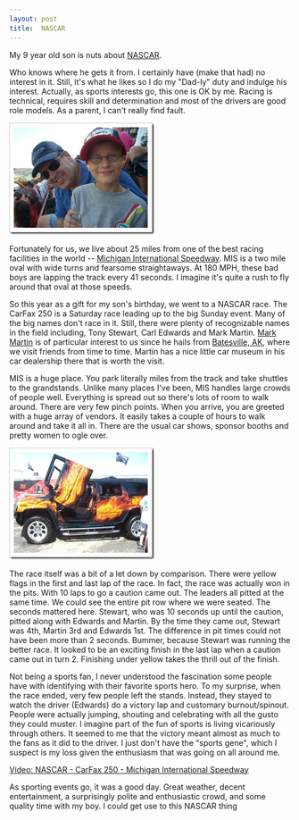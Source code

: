 ```yaml
---
layout: post
title:  NASCAR
---
```

My 9 year old son is nuts about [NASCAR](http://www.nascar.com/).

Who knows where he gets it from. I certainly have (make that had) no interest in it. Still, it's what he likes so I do my "Dad-ly" duty and indulge his interest. Actually, as sports interests go, this one is OK by me. Racing is technical, requires skill and determination and most of the drivers are good role models. As a parent, I can't really find fault.

[![Peter and I in the grandstands at Michigan International Speedway](/cdn/images/blog/NASCAR_6E16/mis1_thumb.jpg)](/cdn/images/blog/NASCAR_6E16/mis1.jpg)

Fortunately for us, we live about 25 miles from one of the best racing facilities in the world -- [Michigan International Speedway](http://www.mispeedway.com/). MIS is a two mile oval with wide turns and fearsome straightaways. At 180 MPH, these bad boys are lapping the track every 41 seconds. I imagine it's quite a rush to fly around that oval at those speeds.

So this year as a gift for my son's birthday, we went to a NASCAR race. The CarFax 250 is a Saturday race leading up to the big Sunday event. Many of the big names don't race in it. Still, there were plenty of recognizable names in the field including, Tony Stewart, Carl Edwards and Mark Martin. [Mark Martin](http://www.markmartin.com/) is of particular interest to us since he hails from [Batesville, AK](http://www.cityofbatesville.com/), where we visit friends from time to time. Martin has a nice little car museum in his car dealership there that is worth the visit.

MIS is a huge place. You park literally miles from the track and take shuttles to the grandstands. Unlike many places I've been, MIS handles large crowds of people well. Everything is spread out so there's lots of room to walk around. There are very few pinch points. When you arrive, you are greeted with a huge array of vendors. It easily takes a couple of hours to walk around and take it all in. There are the usual car shows, sponsor booths and pretty women to ogle over.

[![A highly customized Hummer, my son's favorite vechical.](/cdn/images/blog/NASCAR_6E16/mis2_thumb.jpg)](/cdn/images/blog/NASCAR_6E16/mis2.jpg)

The race itself was a bit of a let down by comparison. There were yellow flags in the first and last lap of the race. In fact, the race was actually won in the pits. With 10 laps to go a caution came out. The leaders all pitted at the same time. We could see the entire pit row where we were seated. The seconds mattered here. Stewart, who was 10 seconds up until the caution, pitted along with Edwards and Martin. By the time they came out, Stewart was 4th, Martin 3rd and Edwards 1st. The difference in pit times could not have been more than 2 seconds. Bummer, because Stewart was running the better race. It looked to be an exciting finish in the last lap when a caution came out in turn 2. Finishing under yellow takes the thrill out of the finish.

Not being a sports fan, I never understood the fascination some people have with identifying with their favorite sports hero. To my surprise, when the race ended, very few people left the stands. Instead, they stayed to watch the driver (Edwards) do a victory lap and customary burnout/spinout. People were actually jumping, shouting and celebrating with all the gusto they could muster. I imagine part of the fun of sports is living vicariously through others. It seemed to me that the victory meant almost as much to the fans as it did to the driver. I just don't have the "sports gene", which I suspect is my loss given the enthusiasm that was going on all around me.

  
[Video: NASCAR - CarFax 250 - Michigan International Speedway](http://video.msn.com/video.aspx?vid=ad6dab32-d278-41d2-bccf-63e4d080169e)

As sporting events go, it was a good day. Great weather, decent entertainment, a surprisingly polite and enthusiastic crowd, and some quality time with my boy. I could get use to this NASCAR thing
